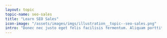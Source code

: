 ```yaml
---
layout: topic
topic-name: seo-sales
title: "Learn SEO Sales"
icon-image: "/assets/images/imgs/illustration__topic--seo-sales.png"
intro: "Donec nec justo eget felis facilisis fermentum. Aliquam porttitor mauris sit amet orci. Aenean dignissim pellentesque felis."
---
```


<!-- colors defined in guide-panel.css / color settings -->